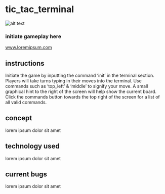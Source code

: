 # tic_tac_terminal

![alt text](img/placeholder.jpg)

### initiate gameplay here
www.loremipsum.com

## instructions
Initiate the game by inputting the command ‘init’ in the terminal section. Players will take turns typing in their moves into the terminal. Use commands such as ‘top_left’ & ‘middle’ to signify your move. A small graphical hint to the right of the screen will help show the current board. Click the commands button towards the top right of the screen for a list of all valid commands.

## concept
lorem ipsum dolor sit amet

## technology used
lorem ipsum dolor sit amet

## current bugs
lorem ipsum dolor sit amet